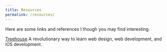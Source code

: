 ```yaml
---
title: Resources
permalink: /resources/
---
```


Here are some links and references I though you may find interesting.

[Treehouse](http://teamtreehouse.com) A revolutionary way to learn web design, web development, and iOS development.

